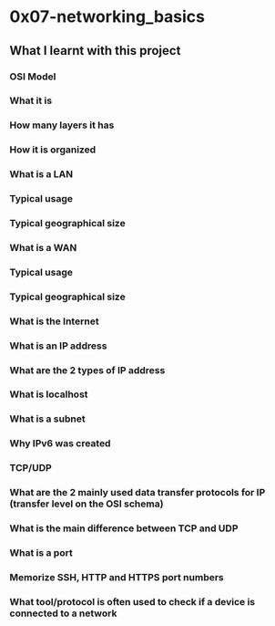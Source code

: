 # 0x07-networking_basics
## What I learnt with this project
### OSI Model

### What it is

### How many layers it has

### How it is organized

### What is a LAN

### Typical usage

### Typical geographical size

### What is a WAN

### Typical usage

### Typical geographical size

### What is the Internet

### What is an IP address

### What are the 2 types of IP address

### What is localhost

### What is a subnet

### Why IPv6 was created

### TCP/UDP

### What are the 2 mainly used data transfer protocols for IP (transfer level on the OSI schema)

### What is the main difference between TCP and UDP

### What is a port

### Memorize SSH, HTTP and HTTPS port numbers

### What tool/protocol is often used to check if a device is connected to a network
